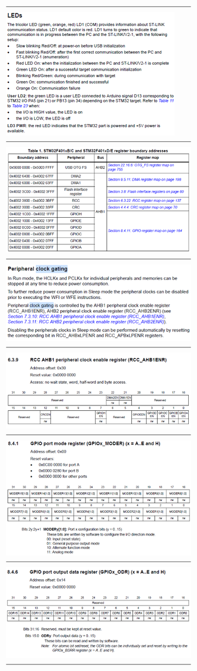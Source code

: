 <hr>

![](images/LED_config.PNG)

<hr>

![](images/memory_map.PNG)

<hr>

![](images/peripheral_clock_gating.PNG)

<hr>

![](images/peripheral_clock_enable_register.PNG)

<hr>

![](images/GPIO_port_mode_register.PNG)

<hr>

![](images/GPIO_port_output_data_register.PNG)

<hr>
